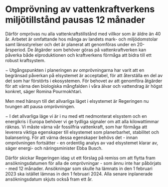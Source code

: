 # Omprövning av vattenkraftverkens miljötillstånd pausas  12 månader

Därför omprövas nu alla vattenkraftstillstånd med villkor som är äldre än 40 år. Arbetet är omfattande hos många av landets mark- och miljödomstolar samt länsstyrelser och det är planerat att genomföras under en 20-årsperiod. De åtgärder som behöver göras på vattenkraftverken kan påverka både elproduktionen och kraftverkens förmåga att bidra till ett robust kraftsystem.

− Utgångspunkten i planeringen av omprövningarna har varit att en begränsad påverkan på elsystemet är acceptabel, för att återställa en del av det som har förstörts i ekosystemen. För behovet av att genomföra åtgärder för att värna den biologiska mångfalden i våra älvar och vattendrag är högst konkret, säger Romina Pourmokhtari.

Men med hänsyn till det allvarliga läget i elsystemet är Regeringen nu tvungen att pausa omprövningen.

− I det allvarliga läge vi är i nu med ett nedmonterat elsystem och en energikris i Europa behöver vi ge tydliga signaler om att alla kilowattimmar räknas. Vi måste värna vår fossilfria vattenkraft, som har förmåga att leverera viktiga egenskaper till elsystemet som planerbarhet, stabilitet och balansering. För att värna dessa egenskaper behövs det - innan omprövningen fortsätter - en ordentlig analys av vad elsystemet klarar av, säger energi- och näringsminister Ebba Busch.

Därför skickar Regeringen idag ut ett förslag på remiss om att flytta fram ansökningsdatumen för alla de omprövningar - som ännu inte har påbörjats - med 12 månader. Ansökningar som skulle ha lämnats in den 1 februari 2023 ska istället lämnas in den 1 februari 2024. Alla senare inplanerade ansökningsdatum skjuts också fram ett år.
